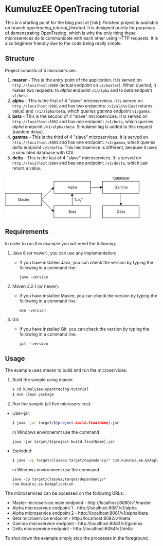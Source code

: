 # KumuluzEE OpenTracing tutorial

This is a starting point for the blog post at [link]. Finished project is available on branch _opentracing_tutorial_finished_. It is designed purely for purposes of demonstrating OpenTracing, which is why the only thing these microservices do is communicate with each other using HTTP requests. It is also beginner friendly due to the code being really simple.

## Structure
Project consists of 5 microservices:
1. __master__ - This is the entry point of the application. It is served on `http://localhost:8080` (actual endpoint on `v1/master`). When queried, it makes two requests: to _alpha_ endpoint  `v1/alpha` and to _beta_ endpoint `v1/beta`.
2. __alpha__ - This is the first of 4 "slave" microservices. It is served on `http://localhost:8081` and has two endpoints: `/v1/alpha` (just returns value) and `/v1/alpha/beta`, which queries _gamma_ endpoint `v1/gamma`.
3. __beta__ - This is the second of 4 "slave" microservices. It is served on `http://localhost:8082` and has one endpoint: `/v1/beta`, which queries _alpha_ endpoint `/v1/alpha/beta`. Simulated lag is added to this request (random delay).
4. __gamma__ - This is the third of 4 "slave" microservices. It is served on `http://localhost:8083` and has one endpoint: `/v1/gamma`, which queries _delta_ endpoint `/v1/delta`. This microservice is different, because it uses a simulated database with CDI.
5. __delta__ - This is the last of 4 "slave" microservices. It is served on `http://localhost:8084` and has one endpoint: `/v1/delta`, which just return a value.

![alt text](diagram.png "Diagram explaining microservice connections")

## Requirements

In order to run this example you will need the following:

1. Java 8 (or newer), you can use any implementation:
    * If you have installed Java, you can check the version by typing the following in a command line:
        
        ```
        java -version
        ```

2. Maven 3.2.1 (or newer):
    * If you have installed Maven, you can check the version by typing the following in a command line:
        
        ```
        mvn -version
        ```
3. Git:
    * If you have installed Git, you can check the version by typing the following in a command line:
    
        ```
        git --version
        ```

## Usage

The example uses maven to build and run the microservices.

1. Build the sample using maven:

    ```bash
    $ cd kumuluzee-opentracing-tutorial
    $ mvn clean package
    ```

2. Run the sample (all five microservices):
* Uber-jar:

    ```bash
    $ java -jar target/${project.build.finalName}.jar
    ```
    
    in Windows environemnt use the command
    ```batch
    java -jar target/${project.build.finalName}.jar
    ```

* Exploded:

    ```bash
    $ java -cp target/classes:target/dependency/* com.kumuluz.ee.EeApplication
    ```
    
    in Windows environment use the command
    ```batch
    java -cp target/classes;target/dependency/* com.kumuluz.ee.EeApplication
    ```
    
The microservices can be accessed on the following URLs:
* Master microservice main endpoint - http://localhost:8080/v1/master
* Alpha microservice endpoint 1 - http://localhost:8081/v1/alpha
* Alpha microservice endpoint 2 - http://localhost:8081/v1/alpha/beta
* Beta microservice endpoint - http://localhost:8082/v1/beta
* Gamma microservice endpoint - http://localhost:8083/v1/gamma
* Delta microservice endpoint - http://localhost:8084/v1/delta

To shut down the example simply stop the processes in the foreground.




